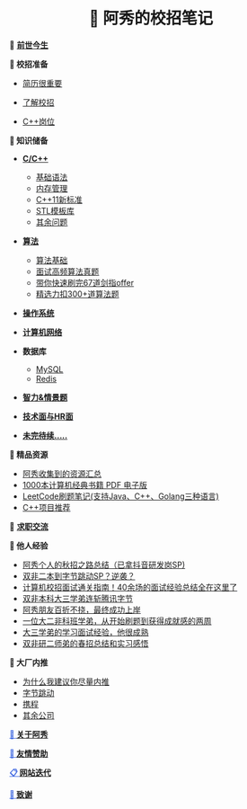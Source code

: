 <p id="阿秀的校招笔记"></p>
<h1 align="center">📔 阿秀的校招笔记</h1>

🤔 <font style="font-weight:bold; color:#4169E1;text-decoration:underline;" target="_blank">[前世今生](Doc/Other/ContactMe/ContactMe.md#关于阿秀)</font>

**🍵 校招准备**

- <font style="font-weight:normal; color:#4169E1;text-decoration:underline;" target="_blank">[简历很重要](Doc/Prepare/简历很重要/简历很重要.md)</font>

- <font style="font-weight:normal; color:#4169E1;text-decoration:underline;" target="_blank">[了解校招](Doc/Prepare/了解校招/了解校招.md)</font>

- <font style="font-weight:normal; color:#4169E1;text-decoration:underline;" target="_blank">[C++岗位](Doc/Prepare/C++岗位/C++岗位.md)</font>

<p id="知识储备"></p>

**🚀 知识储备**

- <font style="font-weight:bold; color:#4169E1;text-decoration:underline;" target="_blank">[C/C++](Doc/Knowledge/C++/README.md)</font>
  - <font style="font-weight:normal; color:#4169E1;text-decoration:underline;" target="_blank">[基础语法](Doc/Knowledge/C++/基础语法/基础语法.md#在main执行之前和之后执行的代码可能是什么)</font>
  - <font style="font-weight:normal; color:#4169E1;text-decoration:underline;" target="_blank">[内存管理](Doc/Knowledge/C++/内存管理/内存管理.md#类的对象存储空间)</font>
  - <font style="font-weight:normal; color:#4169E1;text-decoration:underline;" target="_blank">[C++11新标准](Doc/Knowledge/C++/C++11新标准/C++11新标准.md#西加加十一有哪些新特性)</font>
  - <font style="font-weight:normal; color:#4169E1;text-decoration:underline;" target="_blank">[STL模板库](Doc/Knowledge/C++/STL模板库/STL模板库.md#什么是stl)</font>
  - <font style="font-weight:normal; color:#4169E1;text-decoration:underline;" target="_blank">[其余问题](Doc/Knowledge/C++/其余问题/其余问题.md#如何实现)</font>
- <font style="font-weight:bold; color:#4169E1;text-decoration:underline;" target="_blank">[算法](Doc/Knowledge/算法/适用人群)</font>
  - <font style="font-weight:normal; color:#4169E1;text-decoration:underline;" target="_blank">[算法基础](Doc/Knowledge/算法/算法基础/十大排序.md#算法基础)</font>
  - <font style="font-weight:normal; color:#4169E1;text-decoration:underline;" target="_blank">[面试高频算法真题](Doc/Knowledge/算法/精选高频面试题/精选高频面试题.md#精选高频面试题)</font>
  - <font style="font-weight:normal; color:#4169E1;text-decoration:underline;" target="_blank">[带你快速刷完67道剑指offer](Doc/Knowledge/算法/带你快速刷完67道剑指offer/README.md#带你快速刷完67道剑指offer)</font>
  - <font style="font-weight:normal; color:#4169E1;text-decoration:underline;" target="_blank">[精选力扣300+道算法题](Doc/Knowledge/算法/LeetCode题解/README.md)</font>

- <font style="font-weight:bold; color:#4169E1;text-decoration:underline;" target="_blank">[操作系统](Doc/Knowledge/操作系统/操作系统.md#进程线程和协程的区别和联系)</font>
- <font style="font-weight:bold; color:#4169E1;text-decoration:underline;" target="_blank">[计算机网络](Doc/Knowledge/计算机网络/计算机网络.md#偶爱死的七层模型分别是各自的功能是什么)</font>
- **数据库**
  - <font style="font-weight:normal; color:#4169E1;text-decoration:underline;" target="_blank">[MySQL](Doc/Knowledge/数据库/MySQL/MySQL.md#数据库第一部分)</font>
  - <font style="font-weight:normal; color:#4169E1;text-decoration:underline;" target="_blank">[Redis](Doc/Knowledge/数据库/Redis/Redis.md#数据库第二部分)</font>
- <font style="font-weight:bold; color:#4169E1;text-decoration:underline;" target="_blank">[智力&情景题](Doc/Knowledge/智力&情景题/智力&情景题.md#智力题情景题)</font>
- <font style="font-weight:bold; color:#4169E1;text-decoration:underline;" target="_blank">[技术面与HR面](Doc/Knowledge/技术面与HR面/技术面与HR面.md#技术面与面)</font>
- <font style="font-weight:bold; color:#4169E1;text-decoration:underline;" target="_blank">[未完待续.....](Doc/Knowledge/未完待续/README.md)</font>

**📝 精品资源**

- <font style="font-weight:normal; color:#4169E1;text-decoration:underline;" target="_blank">[阿秀收集到的资源汇总](Doc/免费资源/Download.md)</font>
- <font style="font-weight:normal; color:#4169E1;text-decoration:underline;" target="_blank">[1000本计算机经典书籍 PDF 电子版](Doc/免费资源/千本PDF/千本PDF.md)</font>
- <font style="font-weight:normal; color:#4169E1;text-decoration:underline;" target="_blank">[LeetCode刷题笔记(支持Java、C++、Golang三种语言)](Doc/免费资源/力扣刷题笔记/力扣刷题笔记.md)</font>
- <font style="font-weight:normal; color:#4169E1;text-decoration:underline;" target="_blank">[C++项目推荐](Doc/免费资源/项目推荐/C++项目推荐.md)</font>

🍖 <font style="font-weight:bold; color:#4169E1;text-decoration:underline;" target="_blank">[求职交流](Doc/Other/求职交流/求职交流.md#求职交流)</font>

<p id="他人经验"></p>

**🐝 他人经验**

- <font style="font-weight:normal; color:#4169E1;text-decoration:underline;" target="_blank">[阿秀个人的秋招之路总结（已拿抖音研发岗SP)](https://mp.weixin.qq.com/s/AYe3tnuOmqR4jdDndDGW-Q)</font>
- <font style="font-weight:normal; color:#4169E1;text-decoration:underline;" target="_blank">[双非二本到字节跳动SP？逆袭？](https://mp.weixin.qq.com/s/vSzbITIYEVQNE1LgIzmPJg)</font>
- <font style="font-weight:normal; color:#4169E1;text-decoration:underline;" target="_blank">[计算机校招面试通关指南！40余场的面试经验总结全在这里了](https://mp.weixin.qq.com/s/pRVHwIiKlDGZ0BfZiXZVgA)</font>
- <font style="font-weight:normal; color:#4169E1;text-decoration:underline;" target="_blank">[双非本科大三学弟连斩腾讯字节](https://mp.weixin.qq.com/s/IsuN7Wo8AyC_FFwXJdU7fg)</font>
- <font style="font-weight:normal; color:#4169E1;text-decoration:underline;" target="_blank">[阿秀朋友百折不挠，最终成功上岸](https://mp.weixin.qq.com/s/MsaAr1ofstCgxqs749W1wg)</font>
- <font style="font-weight:normal; color:#4169E1;text-decoration:underline;" target="_blank">[一位大二非科班学弟，从开始刷题到获得成就感的两周](https://mp.weixin.qq.com/s/k1X7V9Ev8mIjENuAlnO64w)</font>
- <font style="font-weight:normal; color:#4169E1;text-decoration:underline;" target="_blank">[大三学弟的学习面试经验，他很成熟](https://mp.weixin.qq.com/s/QDID1F35OFmfHN6vFHnPyA)</font>
- <font style="font-weight:normal; color:#4169E1;text-decoration:underline;" target="_blank">[双非研二师弟的春招总结和实习感悟](https://mp.weixin.qq.com/s/1SGiM5n9N6BPePSmIdsP-g)</font>

<!--

Doc/Other/校招总结/阿秀个人的秋招之路总结/阿秀个人的秋招之路总结.md

Doc/Other/校招总结/双非本科大三学弟连斩腾讯字节/双非本科大三学弟连斩腾讯字节.md

Doc/Other/校招总结/阿秀朋友百折不挠/阿秀朋友百折不挠.md

-->



**🔨 大厂内推**

- <font style="font-weight:normal; color:#4169E1;text-decoration:underline;" target="_blank">[为什么我建议你尽量内推](Doc/Other/内推信息/内推信息.md#importance)</font>
- <font style="font-weight:normal; color:#4169E1;text-decoration:underline;" target="_blank">[字节跳动](Doc/Other/内推信息/内推信息.md#字节跳动)</font>
- <font style="font-weight:normal; color:#4169E1;text-decoration:underline;" target="_blank">[携程](Doc/Other/内推信息/内推信息.md#携程)</font>
- <font style="font-weight:normal; color:#4169E1;text-decoration:underline;" target="_blank">[其余公司](Doc/Other/内推信息/内推信息.md#其余公司)</font>



<font style="font-weight:bold; color:#4169E1;text-decoration:underline;" target="_blank">🐼 [关于阿秀](Doc/Other/ContactMe/ContactMe.md#关于阿秀)</font>

<!--

🍖**[一对一服务](Doc/Other/一对一服务.md)**

-->

<font style="font-weight:bold; color:#4169E1;text-decoration:underline;" target="_blank">🎅 [友情赞助](Doc/Other/Donate/Donate.md#友情赞助)</font>

<font style="font-weight:bold; color:#4169E1;text-decoration:underline;" target="_blank">📋   [网站迭代](Doc/Other/网站迭代更新记录/网站迭代更新记录.md#网站迭代更新记录)</font>

<font style="font-weight:bold; color:#4169E1;text-decoration:underline;" target="_blank">🥉 [致谢](Doc/Other/致谢/致谢.md#致谢)</font>

